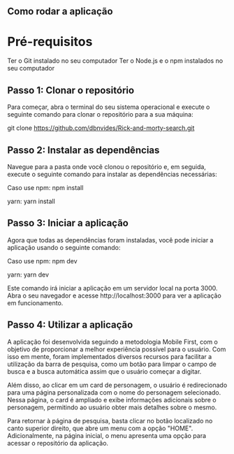 ## Como rodar a aplicação

# Pré-requisitos

Ter o Git instalado no seu computador
Ter o Node.js e o npm instalados no seu computador

## Passo 1: Clonar o repositório

Para começar, abra o terminal do seu sistema operacional e execute o seguinte comando para clonar o repositório para a sua máquina:

git clone https://github.com/dbnvides/Rick-and-morty-search.git

## Passo 2: Instalar as dependências

Navegue para a pasta onde você clonou o repositório e, em seguida, execute o seguinte comando para instalar as dependências necessárias:

Caso use npm:
npm install

yarn:
yarn install

## Passo 3: Iniciar a aplicação

Agora que todas as dependências foram instaladas, você pode iniciar a aplicação usando o seguinte comando:

Caso use npm:
npm dev

yarn:
yarn dev

Este comando irá iniciar a aplicação em um servidor local na porta 3000. Abra o seu navegador e acesse http://localhost:3000 para ver a aplicação em funcionamento.

## Passo 4: Utilizar a aplicação

A aplicação foi desenvolvida seguindo a metodologia Mobile First, com o objetivo de proporcionar a melhor experiência possível para o usuário. Com isso em mente, foram implementados diversos recursos para facilitar a utilização da barra de pesquisa, como um botão para limpar o campo de busca e a busca automática assim que o usuário começar a digitar.

Além disso, ao clicar em um card de personagem, o usuário é redirecionado para uma página personalizada com o nome do personagem selecionado. Nessa página, o card é ampliado e exibe informações adicionais sobre o personagem, permitindo ao usuário obter mais detalhes sobre o mesmo.

Para retornar à página de pesquisa, basta clicar no botão localizado no canto superior direito, que abre um menu com a opção "HOME". Adicionalmente, na página inicial, o menu apresenta uma opção para acessar o repositório da aplicação.
